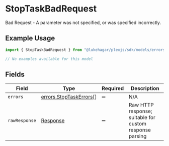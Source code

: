 # StopTaskBadRequest

Bad Request - A parameter was not specified, or was specified incorrectly.

## Example Usage

```typescript
import { StopTaskBadRequest } from "@lukehagar/plexjs/sdk/models/errors";

// No examples available for this model
```

## Fields

| Field                                                                   | Type                                                                    | Required                                                                | Description                                                             |
| ----------------------------------------------------------------------- | ----------------------------------------------------------------------- | ----------------------------------------------------------------------- | ----------------------------------------------------------------------- |
| `errors`                                                                | [errors.StopTaskErrors](../../../sdk/models/errors/stoptaskerrors.md)[] | :heavy_minus_sign:                                                      | N/A                                                                     |
| `rawResponse`                                                           | [Response](https://developer.mozilla.org/en-US/docs/Web/API/Response)   | :heavy_minus_sign:                                                      | Raw HTTP response; suitable for custom response parsing                 |